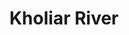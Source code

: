 ---
title: "Kholiar River"
title_bn: "খলিয়ার নদী"
description: "It originates from the Bakerganj upazila that flows through Tumchar and Chaiamtakatr and at last meets with Arial khan river."
---